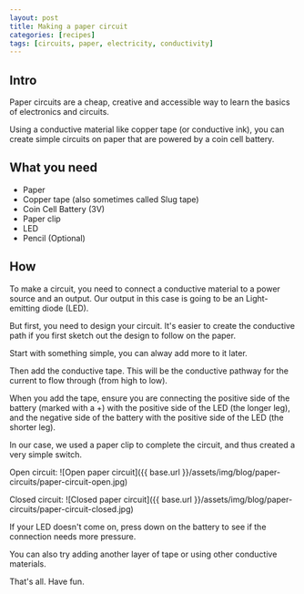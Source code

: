 ```yaml
---
layout: post
title: Making a paper circuit
categories: [recipes]
tags: [circuits, paper, electricity, conductivity]
---
```


## Intro
Paper circuits are a cheap, creative and accessible way to learn the basics of electronics and circuits.

Using a conductive material like copper tape (or conductive ink), you can create simple circuits on paper that are powered by a coin cell battery.

## What you need

- Paper
- Copper tape (also sometimes called Slug tape)
- Coin Cell Battery (3V)
- Paper clip
- LED
- Pencil (Optional)

## How

To make a circuit, you need to connect a conductive material to a power source and an output. Our output in this case is going to be an Light-emitting diode (LED).

But first, you need to design your circuit. It's easier to create the conductive path if you first sketch out the design to follow on the paper.

Start with something simple, you can alway add more to it later.

Then add the conductive tape. This will be the conductive pathway for the current to flow through (from high to low).


When you add the tape, ensure you are connecting the positive side of the battery (marked with a +) with the positive side of the LED (the longer leg), and the negative side of the battery with the positive side of the LED (the shorter leg).

In our case, we used a paper clip to complete the circuit, and thus created a very simple switch.

Open circuit:
![Open paper circuit]({{ base.url }}/assets/img/blog/paper-circuits/paper-circuit-open.jpg)


Closed circuit:
![Closed paper circuit]({{ base.url }}/assets/img/blog/paper-circuits/paper-circuit-closed.jpg)


If your LED doesn't come on, press down on the battery to see if the connection needs more pressure.

You can also try adding another layer of tape or using other conductive materials. 

That's all. Have fun.
